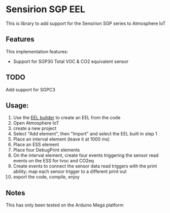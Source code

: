 # Sensirion SGP EEL

This is library to add support for the Sensirion SGP series to Atmosphere IoT

## Features

This implementation features:
- Support for SGP30 Total VOC & CO2 equivalent sensor

## TODO

Add support for SGPC3

## Usage:

1. Use the [EEL builder](https://github.com/atmosphereiot/eel-builder) to create an EEL from the code
1. Open Atmosphere IoT
1. create a new project
1. Select "Add element", then "Import" and select the EEL built in step 1
1. Place an interval element (leave it at 1000 ms)
1. Place an ESS element
1. Place four DebugPrint elements
1. On the interval element, create four events triggering the sensor read events on the ESS for tvoc and CO2eq
1. Create events to connect the sensor data read triggers with the print ability; map each sensor trigger to a different print out
1. export the code, compile, enjoy

## Notes

This has only been tested on the Arduino Mega platform
